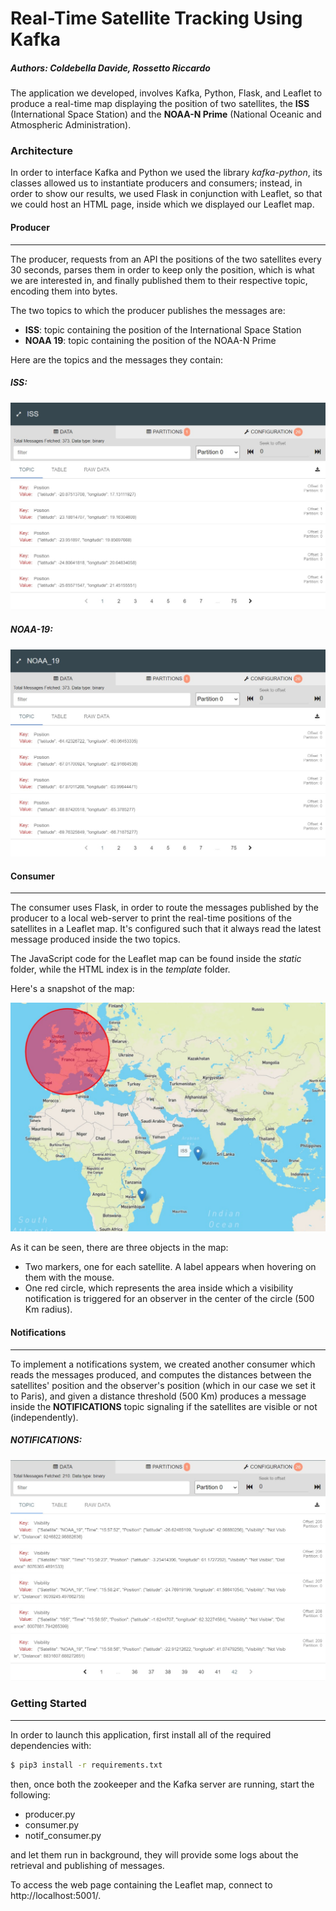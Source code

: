 # Real-Time Satellite Tracking Using Kafka

##### Authors: Coldebella Davide, Rossetto Riccardo

The application we developed, involves Kafka, Python, Flask, and Leaflet to produce a real-time map displaying the position of two satellites, the **ISS** (International Space Station) and the **NOAA-N Prime** (National Oceanic and Atmospheric Administration). 

### Architecture

In order to interface Kafka and Python we used the library *kafka-python*, its classes allowed us to instantiate producers and consumers; instead, in order to show our results, we used Flask in conjunction with Leaflet, so that we could host an HTML page, inside which we displayed our Leaflet map.

#### Producer

---

The producer, requests from an API the positions of the two satellites every 30 seconds, parses them in order to keep only the position, which is what we are interested in, and finally published them to their respective topic, encoding them into bytes.

The two topics to which the producer publishes the messages are:

* **ISS**: topic containing the position of the International Space Station
* **NOAA 19**: topic containing the position of the NOAA-N Prime

Here are the topics and the messages they contain:

##### ISS:

![](https://github.com/RiccardoRossetto/kafka-satellite-tracking/blob/main/imgs/iss-topic.jpeg)

##### NOAA-19:

![](https://github.com/RiccardoRossetto/kafka-satellite-tracking/blob/main/imgs/noaa-topic.jpeg)

#### Consumer

---

The consumer uses Flask, in order to route the messages published by the producer to a local web-server to print the real-time positions of the satellites in a Leaflet map. It's configured such that it always read the latest message produced inside the two topics.

The JavaScript code for the Leaflet map can be found inside the *static* folder, while the HTML index is in the *template* folder.

Here's a snapshot of the map:

![](https://github.com/RiccardoRossetto/kafka-satellite-tracking/blob/main/imgs/map.jpeg)

As it can be seen, there are three objects in the map:

* Two markers, one for each satellite. A label appears when hovering on them with the mouse.
* One red circle, which represents the area inside which a visibility notification is triggered for an observer in the center of the circle (500 Km radius).

#### Notifications

---

To implement a notifications system, we created another consumer which reads the messages produced, and computes the distances between the satellites' position and the observer's position (which in our case we set it to Paris), and given a distance threshold (500 Km) produces a message inside the **NOTIFICATIONS** topic signaling if the satellites are visible or not (independently).

##### NOTIFICATIONS:

![](https://github.com/RiccardoRossetto/kafka-satellite-tracking/blob/main/imgs/notif-topic.jpeg)

### Getting Started

---

In order to launch this application, first install all of the required dependencies with:

```bash
$ pip3 install -r requirements.txt
```

then, once both the zookeeper and the Kafka server are running, start the following:

* producer.py
* consumer.py
* notif_consumer.py

and let them run in background, they will provide some logs about the retrieval and publishing of messages.

To access the web page containing the Leaflet map, connect to http://localhost:5001/.



